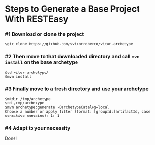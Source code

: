 # Steps to Generate a Base Project With RESTEasy

### #1 Download or clone the project
`$git clone https://github.com/svitorroberto/vitor-archetype`

### #2 Then move to that downloaded directory and call `mvn install` on the base archetype
```
$cd vitor-archetype/
$mvn install
```

### #3 Finally move to a fresh directory and use your archetype
```
$mkdir /tmp/archetype
$cd /tmp/archetype
$mvn archetype:generate -DarchetypeCatalog=local
Choose a number or apply filter (format: [groupId:]artifactId, case sensitive contains): 1: 1
```

### #4 Adapt to your necessity
Done!

